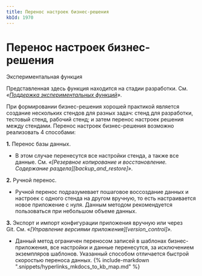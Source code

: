 ```yaml
---
title: Перенос настроек бизнес-решения
kbId: 1970
---
```


# Перенос настроек бизнес-решения

Экспериментальная функция

Представленная здесь функция находится на стадии разработки. См. *«[Поддержка экспериментальных функций](https://kb.comindware.ru/article.php?id=1339#mcetoc_1hsfq7ksu2)»*.

При формировании бизнес-решения хорошей практикой является создание нескольких стендов для разных задач: стенд для разработки, тестовый стенд, рабочий стенд; и затем перенос настроек решения между стендами. Перенос настроек бизнес-решения возможно реализовать 4 способами:

**1.** Перенос базы данных.

- В этом случае перенесутся все настройки стенда, а также все данные. См. *«[Резервное копирование и восстановление. Содержание раздела][backup_and_restore]»*.

**2.** Ручной перенос.

- Ручной перенос подразумевает пошаговое воссоздание данных и настроек с одного стенда на другом вручную, то есть настраивается новое приложение с нуля. Данным методом рекомендуется пользоваться при небольшом объеме данных.

**3.** Экспорт и импорт конфигурации приложения вручную или через Git. См. «*[Управление версиями приложения][version_control]».* 

- Данный метод ограничен переносом записей в шаблонах бизнес-приложения, все настройки и данные перенесутся, за исключением экземпляров шаблонов. Указанный способом отличается быстрой скоростью переноса данных.
{% include-markdown ".snippets/hyperlinks_mkdocs_to_kb_map.md" %}
